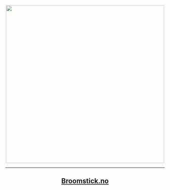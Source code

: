 <div align = center>
<a href="https://www.broomstick.no/"><img width="500" src="https://user-images.githubusercontent.com/10668020/191000929-4449075c-aca3-4319-961e-34d1cdbd3fa4.svg"><a>
<hr>
<h2><a href="https://www.broomstick.no/">Broomstick.no</a></h2>

</div>

